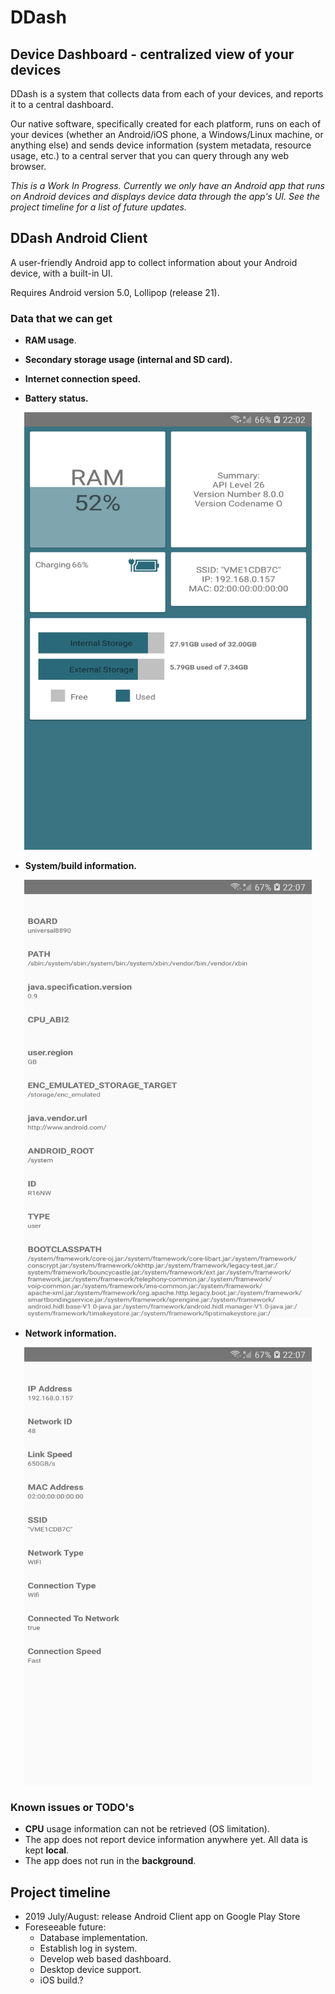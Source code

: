 # DDash


## Device Dashboard - centralized view of your devices

DDash is a system that collects data from each of your devices, and reports it to a central dashboard. 

Our native software, specifically created for each platform, runs on each of your devices (whether an Android/iOS phone, a Windows/Linux machine, or anything else) and sends device information (system metadata, resource usage, etc.) to a central server that you can query through any web browser.


*This is a Work In Progress. Currently we only have an Android app that runs on Android devices and displays device data through the app's UI. See the project timeline for a list of future updates.*


## DDash Android Client


A user-friendly Android app to collect information about your Android device, with a built-in UI.

Requires Android version 5.0, Lollipop (release 21).


### Data that we can get
* **RAM usage**.
* **Secondary storage usage (internal and SD card).**
* **Internet connection speed.**

* **Battery status.**
<p align="center">
  <img width="460" height="700" src=/screenshots/device-2019-07-17-homepage.png>
</p>

* **System/build information.**
<p align="center">
  <img width="460" height="700" src=/screenshots/device-2019-07-17-system-extra.png>
</p>


* **Network information.**
<p align="center">
  <img width="460" height="700" src=/screenshots/device-2019-07-17-network-extra.png>
</p>



### Known issues or TODO's
* **CPU** usage information can not be retrieved (OS limitation).
* The app does not report device information anywhere yet. All data is kept **local**.
* The app does not run in the **background**.


## Project timeline

* 2019 July/August: release Android Client app on Google Play Store
* Foreseeable future:
  * Database implementation.
  * Establish log in system.
  * Develop web based dashboard.
  * Desktop device support.
  * iOS build.?
